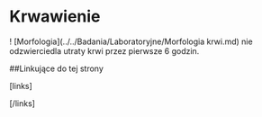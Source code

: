 # Krwawienie

! [Morfologia](../../Badania/Laboratoryjne/Morfologia krwi.md) nie odzwierciedla utraty krwi przez pierwsze 6 godzin.



##Linkujące do tej strony

[links]


[/links]

